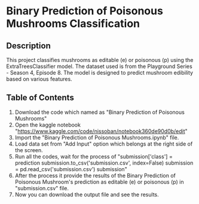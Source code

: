 # Binary Prediction of Poisonous Mushrooms Classification

## Description

This project classifies mushrooms as editable (e) or poisonous (p) using the ExtraTreesClassifier model. The dataset used is from the Playground Series - Season 4, Episode 8. The model is designed to predict mushroom edibility based on various features.

## Table of Contents

1. Download the code which named as "Binary Prediction of Poisonous Mushrooms"
2. Open the kaggle notebook "https://www.kaggle.com/code/nissoban/notebook360de90d0b/edit"
3. Import the "Binary Prediction of Poisonous Mushrooms.ipynb" file.
4. Load data set from "Add Input" option which belongs at the right side of the screen.
5. Run all the codes, wait for the process of "submission['class'] = prediction
                                               submission.to_csv('submission.csv', index=False)
                                               submission = pd.read_csv('submission.csv')
                                               submission" 
6. After the process it provide the results of the Binary Prediction of Poisonous Mushroom's prediction as editable (e) or poisonous (p) in "submission.csv" file.
7. Now you can download the output file and see the results. 
